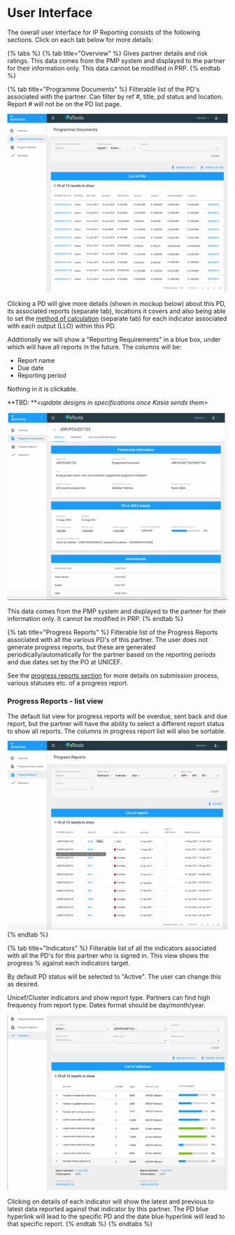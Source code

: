 # User Interface

The overall user interface for IP Reporting consists of the following sections. Click on each tab below for more details:

{% tabs %}
{% tab title="Overview" %}
Gives partner details and risk ratings. This data comes from the PMP system and displayed to the partner for their information only. This data cannot be modified in PRP.
{% endtab %}

{% tab title="Programme Documents" %}
Filterable list of the PD's associated with the partner. Can filter by ref \#, title, pd status and location. Report \# will not be on the PD list page.

![](../../.gitbook/assets/screen-shot-2018-02-12-at-1.11.46-pm.png)

Clicking a PD will give more details \(shown in mockup below\) about this PD, its associated reports \(separate tab\), locations it covers and also being able to set the [method of calculation](setting-calculation-methods-for-indicators.md) \(separate tab\) for each indicator associated with each output \(LLO\) within this PD.

Additionally we will show a "Reporting Requirements" in a blue box, under which will have all reports in the future. The columns will be:

* Report name
* Due date
* Reporting period

Nothing in it is clickable.

**TBD: **_&lt;update designs in specifications once Kasia sends them&gt;_

![PD Details screen](../../.gitbook/assets/screen-shot-2018-02-05-at-2.10.21-pm.png)

This data comes from the PMP system and displayed to the partner for their information only. It cannot be modified in PRP.
{% endtab %}

{% tab title="Progress Reports" %}
Filterable list of the Progress Reports associated with all the various PD's of this partner. The user does not generate progress reports, but these are generated periodically/automatically for the partner based on the reporting periods and due dates set by the PO at UNICEF.

See the [progress reports section](progress-reports.md) for more details on submission process, various statuses etc. of a progress report.

### Progress Reports - list view

The default list view for progress reports will be overdue, sent back and due report, but the partner will have the ability to select a different report status to show all reports. The columns in progress report list will also be sortable.

![](../../.gitbook/assets/screen-shot-2018-02-05-at-1.58.35-pm.png)
{% endtab %}

{% tab title="Indicators" %}
Filterable list of all the indicators associated with all the PD's for this partner who is signed in. This view shows the progress % against each indicators target.

By default PD status will be selected to "Active". The user can change this as desired.

Unicef/Cluster indicators and show report type. Partners can find high frequency from report type. Dates format should be day/month/year.

![](../../.gitbook/assets/screen-shot-2018-02-12-at-1.14.34-pm.png)

Clicking on details of each indicator will show the latest and previous to latest data reported against that indicator by this partner. The PD blue hyperlink will lead to the specific PD and the date blue hyperlink will lead to that specific report.
{% endtab %}
{% endtabs %}





